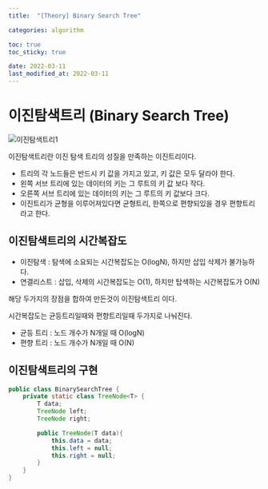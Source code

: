 ```yaml
---
title:  "[Theory] Binary Search Tree"

categories: algorithm

toc: true
toc_sticky: true

date: 2022-03-11
last_modified_at: 2022-03-11
---
```


# 이진탐색트리 (Binary Search Tree)

![이진탐색트리1]({{site.url}}/assets/image/2022-03-11/bst001.PNG)

이진탐색트리란 이진 탐색 트리의 성질을 만족하는 이진트리이다.
- 트리의 각 노드들은 반드시 키 값을 가지고 있고, 키 값은 모두 달라야 한다.
- 왼쪽 서브 트리에 있는 데이터의 키는 그 루트의 키 값 보다 작다.
- 오른쪽 서브 트리에 있는 데이터의 키는 그 루트의 키 값보다 크다.
- 이진트리가 균형을 이루어져있다면 균형트리, 한쪽으로 편향되있을 경우 편향트리라고 한다.

## 이진탐색트리의 시간복잡도

- 이진탐색 : 탐색에 소요되는 시간복잡도는 O(logN), 하지만 삽입 삭제가 불가능하다.
- 연결리스트 : 삽입, 삭제의 시간복잡도는 O(1), 하지만 탑색하는 시간복잡도가 O(N)

해당 두가지의 장점을 합하여 만든것이 이진탐색트리 이다.

시간복잡도는 균등트리일때와 편향트리일때 두가지로 나눠진다.

- 균등 트리 : 노드 개수가 N개일 때 O(logN)
- 편향 트리 : 노드 개수가 N개일 때 O(N)

## 이진탐색트리의 구현

```java
public class BinarySearchTree {
    private static class TreeNode<T> {
        T data;
        TreeNode left;
        TreeNode right;

        public TreeNode(T data){
            this.data = data;
            this.left = null;
            this.right = null;
        }
    }
}
```
